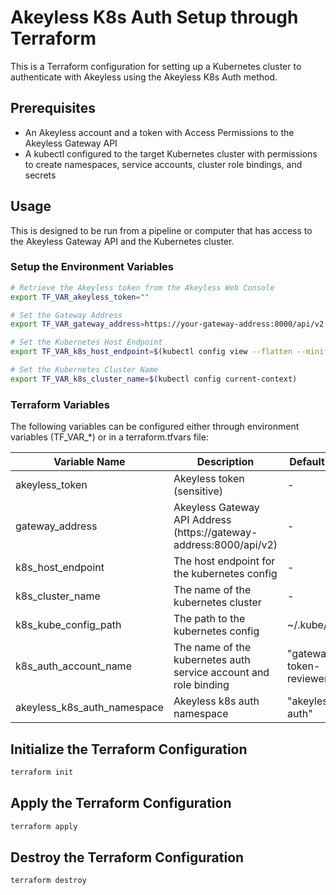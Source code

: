 # Akeyless K8s Auth Setup through Terraform

This is a Terraform configuration for setting up a Kubernetes cluster to authenticate with Akeyless using the Akeyless K8s Auth method.

## Prerequisites

- An Akeyless account and a token with Access Permissions to the Akeyless Gateway API
- A kubectl configured to the target Kubernetes cluster with permissions to create namespaces, service accounts, cluster role bindings, and secrets

## Usage

This is designed to be run from a pipeline or computer that has access to the Akeyless Gateway API and the Kubernetes cluster.

### Setup the Environment Variables

```bash
# Retrieve the Akeyless token from the Akeyless Web Console
export TF_VAR_akeyless_token=""

# Set the Gateway Address
export TF_VAR_gateway_address=https://your-gateway-address:8000/api/v2

# Set the Kubernetes Host Endpoint
export TF_VAR_k8s_host_endpoint=$(kubectl config view --flatten --minify --output=go-template='{{(index .clusters 0).cluster.server}}')

# Set the Kubernetes Cluster Name
export TF_VAR_k8s_cluster_name=$(kubectl config current-context)
```

### Terraform Variables

The following variables can be configured either through environment variables (TF_VAR_*) or in a terraform.tfvars file:

| Variable Name | Description | Default Value | Required |
|--------------|-------------|---------------|----------|
| akeyless_token | Akeyless token (sensitive) | - | Yes |
| gateway_address | Akeyless Gateway API Address (https://gateway-address:8000/api/v2) | - | Yes |
| k8s_host_endpoint | The host endpoint for the kubernetes config | - | Yes |
| k8s_cluster_name | The name of the kubernetes cluster | - | Yes |
| k8s_kube_config_path | The path to the kubernetes config | ~/.kube/config | No |
| k8s_auth_account_name | The name of the kubernetes auth service account and role binding | "gateway-token-reviewer" | No |
| akeyless_k8s_auth_namespace | Akeyless k8s auth namespace | "akeyless-auth" | No |

## Initialize the Terraform Configuration

```bash
terraform init
```

## Apply the Terraform Configuration

```bash
terraform apply
```

## Destroy the Terraform Configuration

```bash
terraform destroy
```
